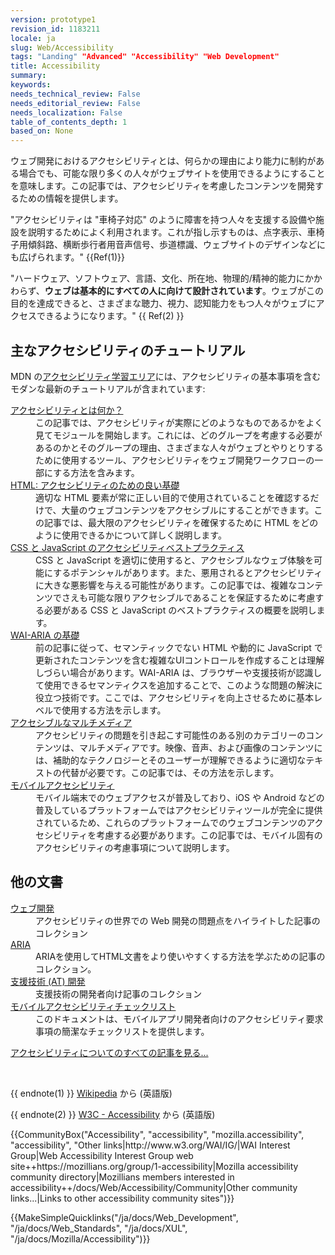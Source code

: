 ```yaml
---
version: prototype1
revision_id: 1183211
locale: ja
slug: Web/Accessibility
tags: "Landing" "Advanced" "Accessibility" "Web Development"
title: Accessibility
summary: 
keywords: 
needs_technical_review: False
needs_editorial_review: False
needs_localization: False
table_of_contents_depth: 1
based_on: None
---
```

<p><span class="seoSummary">ウェブ開発におけるアクセシビリティとは、何らかの理由により能力に制約がある場合でも、可能な限り多くの人々がウェブサイトを使用できるようにすることを意味します。この記事では、アクセシビリティを考慮したコンテンツを開発するための情報を提供します。</span></p>

<p>"アクセシビリティは "車椅子対応" のように障害を持つ人々を支援する設備や施設を説明するためによく利用されます。これが指し示すものは、点字表示、車椅子用傾斜路、横断歩行者用音声信号、歩道標識、ウェブサイトのデザインなどにも広げられます。" {{Ref(1)}}</p>

<p>"ハードウェア、ソフトウェア、言語、文化、所在地、物理的/精神的能力にかかわらず、<strong>ウェブは基本的にすべての人に向けて設計されています</strong>。ウェブがこの目的を達成できると、さまざまな聴力、視力、認知能力をもつ人々がウェブにアクセスできるようになります。" {{ Ref(2) }}</p>


<div class="cleared topicpage-table">
<div class="section">
<h2 name="Key_accessibility_tutorials" class="Key_accessibility_tutorials" id="Key_accessibility_tutorials">主なアクセシビリティのチュートリアル</h2>

<p>MDN の<a href="/ja/docs/Learn/Accessibility">アクセシビリティ学習エリア</a>には、アクセシビリティの基本事項を含むモダンな最新のチュートリアルが含まれています:</p>

<dl>
 <dt><a href="/ja/docs/Learn/Accessibility/What_is_accessibility">アクセシビリティとは何か？</a></dt>
 <dd>この記事では、アクセシビリティが実際にどのようなものであるかをよく見てモジュールを開始します。これには、どのグループを考慮する必要があるのかとそのグループの理由、さまざまな人々がウェブとやりとりするために使用するツール、アクセシビリティをウェブ開発ワークフローの一部にする方法を含みます。</dd>
 <dt><a href="/ja/docs/Learn/Accessibility/HTML">HTML: アクセシビリティのための良い基礎</a></dt>
 <dd>適切な HTML 要素が常に正しい目的で使用されていることを確認するだけで、大量のウェブコンテンツをアクセシブルにすることができます。この記事では、最大限のアクセシビリティを確保するために HTML をどのように使用できるかについて詳しく説明します。</dd>
 <dt><a href="/ja/docs/Learn/Accessibility/CSS_and_JavaScript">CSS と JavaScript のアクセシビリティベストプラクティス</a></dt>
 <dd>CSS と JavaScript を適切に使用すると、アクセシブルなウェブ体験を可能にするポテンシャルがあります。また、悪用されるとアクセシビリティに大きな悪影響を与える可能性があります。この記事では、複雑なコンテンツでさえも可能な限りアクセシブルであることを保証するために考慮する必要がある CSS と JavaScript のベストプラクティスの概要を説明します。</dd>
 <dt><a href="/ja/docs/Learn/Accessibility/WAI-ARIA_basics">WAI-ARIA の基礎</a></dt>
 <dd>前の記事に従って、セマンティックでない HTML や動的に JavaScript で更新されたコンテンツを含む複雑なUIコントロールを作成することは理解しづらい場合があります。WAI-ARIA は、ブラウザーや支援技術が認識して使用できるセマンティクスを追加することで、このような問題の解決に役立つ技術です。ここでは、アクセシビリティを向上させるために基本レベルで使用する方法を示します。</dd>
 <dt><a href="/ja/docs/Learn/Accessibility/Multimedia">アクセシブルなマルチメディア</a></dt>
 <dd>アクセシビリティの問題を引き起こす可能性のある別のカテゴリーのコンテンツは、マルチメディアです。映像、音声、および画像のコンテンツには、補助的なテクノロジーとそのユーザーが理解できるように適切なテキストの代替が必要です。この記事では、その方法を示します。</dd>
 <dt><a href="/ja/docs/Learn/Accessibility/Mobile">モバイルアクセシビリティ</a></dt>
 <dd>モバイル端末でのウェブアクセスが普及しており、iOS や Android などの普及しているプラットフォームではアクセシビリティツールが完全に提供されているため、これらのプラットフォームでのウェブコンテンツのアクセシビリティを考慮する必要があります。この記事では、モバイル固有のアクセシビリティの考慮事項について説明します。</dd>
</dl>

<p> </p>
</div>


<div class="section">
<h2 name="Other_documentation" class="Other_documentation" id="Other_documentation">他の文書</h2>

<dl>
 <dt><a href="/ja/docs/Accessibility/Web_Development">ウェブ開発</a></dt>
 <dd>アクセシビリティの世界での Web 開発の問題点をハイライトした記事のコレクション</dd>
 <dt><a href="/ja/docs/Accessibility/ARIA">ARIA</a></dt>
 <dd>ARIAを使用してHTML文書をより使いやすくする方法を学ぶための記事のコレクション。</dd>
 <dt><a href="/ja/docs/Accessibility/AT_Development">支援技術 (AT) 開発</a></dt>
 <dd>支援技術の開発者向け記事のコレクション</dd>
 <dt><a href="/ja/docs/Web/Accessibility/Mobile_accessibility_checklist">モバイルアクセシビリティチェックリスト</a></dt>
 <dd>このドキュメントは、モバイルアプリ開発者向けのアクセシビリティ要求事項の簡潔なチェックリストを提供します。</dd>
</dl>

<p><span class="alllinks"><a href="/ja/docs/tag/Accessibility">アクセシビリティについてのすべての記事を見る...</a></span></p>

<p> </p>
</div>
 

<p><br>
  </p>
</div>



<p>{{ endnote(1) }} <a class="external" href="http://en.wikipedia.org/wiki/Accessibility">Wikipedia</a> から (英語版)</p>

<p>{{ endnote(2) }} <a href="http://www.w3.org/standards/webdesign/accessibility">W3C - Accessibility</a> から (英語版)</p>

<p>{{CommunityBox("Accessibility", "accessibility", "mozilla.accessibility", "accessibility", "Other links|http://www.w3.org/WAI/IG/|WAI Interest Group|Web Accessibility Interest Group web site++https://mozillians.org/group/1-accessibility|Mozilla accessibility community directory|Mozillians members interested in accessibility++/docs/Web/Accessibility/Community|Other community links...|Links to other accessibility community sites")}}</p>

<p>{{MakeSimpleQuicklinks("/ja/docs/Web_Development", "/ja/docs/Web_Standards", "/ja/docs/XUL", "/ja/docs/Mozilla/Accessibility")}}</p>

